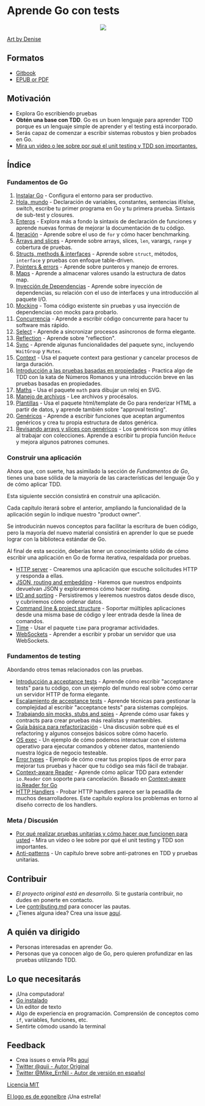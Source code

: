 # Aprende Go con tests

<p align="center">
  <img src="red-green-blue-gophers-smaller.png" />
</p>

[Art by Denise](https://twitter.com/deniseyu21)

## Formatos

- [Gitbook](https://michaelcardoza.gitbook.io/aprende-go-con-tests)
- [EPUB or PDF](https://github.com/michaelcardoza/learn-go-with-tests/releases)

## Motivación

* Explora Go escribiendo pruebas
* **Obtén una base con TDD**. Go es un buen lenguaje para aprender TDD porque es un lenguaje simple de aprender y el testing está incorporado.
* Serás capaz de comenzar a escribir sistemas robustos y bien probados en Go.
* [Mira un video o lee sobre por qué el unit testing y TDD son importantes.](why.md)

## Índice

### Fundamentos de Go

1. [Instalar Go](install-go.md) - Configura el entorno para ser productivo.
2. [Hola, mundo](hello-world.md) - Declaración de variables, constantes, sentencias if/else, switch, escribe tu primer programa en Go y tu primera prueba. Sintaxis de sub-test y closures.
3. [Enteros](integers.md) - Explora más a fondo la sintaxis de declaración de funciones y aprende nuevas formas de mejorar la documentación de tu código.
4. [Iteración](iteration.md) - Aprende sobre el uso de `for` y cómo hacer benchmarking.
5. [Arrays and slices](arrays-and-slices.md) - Aprende sobre arrays, slices, `len`, varargs, `range` y cobertura de pruebas.
6. [Structs, methods & interfaces](structs-methods-and-interfaces.md) - Aprende sobre `struct`, métodos, `interface` y pruebas con enfoque table-driven.
7. [Pointers & errors](pointers-and-errors.md) - Aprende sobre punteros y manejo de errores.
8. [Maps](maps.md) - Aprende a almacenar valores usando la estructura de datos map.
9. [Inyección de Dependencias](dependency-injection.md) - Aprende sobre inyección de dependencias, su relación con el uso de interfaces y una introducción al paquete I/O.
10. [Mocking](mocking.md) - Toma código existente sin pruebas y usa inyección de dependencias con mocks para probarlo.
11. [Concurrencia](concurrency.md) - Aprende a escribir código concurrente para hacer tu software más rápido.
12. [Select](select.md) - Aprende a sincronizar procesos asíncronos de forma elegante.
13. [Reflection](reflection.md) - Aprende sobre "reflection".
14. [Sync](sync.md) - Aprende algunas funcionalidades del paquete sync, incluyendo `WaitGroup` y `Mutex`.
15. [Context](context.md) - Usa el paquete context para gestionar y cancelar procesos de larga duración.
16. [Introducción a las pruebas basadas en propiedades](roman-numerals.md) - Practica algo de TDD con la kata de Números Romanos y una introducción breve en las pruebas basadas en propiedades.
17. [Maths](math.md) - Usa el paquete `math` para dibujar un reloj en SVG.
18. [Manejo de archivos](reading-files.md) - Lee archivos y procésalos.
19. [Plantillas](html-templates.md) - Usa el paquete html/template de Go para renderizar HTML a partir de datos, y aprende también sobre "approval testing".
20. [Genéricos](generics.md) - Aprende a escribir funciones que aceptan argumentos genéricos y crea tu propia estructura de datos genérica.
21. [Revisando arrays y slices con genéricos](revisiting-arrays-and-slices-with-generics.md) - Los genéricos son muy útiles al trabajar con colecciones. Aprende a escribir tu propia función `Reduce` y mejora algunos patrones comunes.

### Construir una aplicación

Ahora que, con suerte, has asimilado la sección de _Fundamentos de Go_, tienes una base sólida de la mayoría de las características del lenguaje Go y de cómo aplicar TDD.

Esta siguiente sección consistirá en construir una aplicación.

Cada capítulo iterará sobre el anterior, ampliando la funcionalidad de la aplicación según lo indique nuestro "product owner".

Se introducirán nuevos conceptos para facilitar la escritura de buen código, pero la mayoría del nuevo material consistirá en aprender lo que se puede lograr con la biblioteca estándar de Go.

Al final de esta sección, deberías tener un conocimiento sólido de cómo escribir una aplicación en Go de forma iterativa, respaldada por pruebas.

* [HTTP server](http-server.md) - Crearemos una aplicación que escuche solicitudes HTTP y responda a ellas.
* [JSON, routing and embedding](json.md) - Haremos que nuestros endpoints devuelvan JSON y exploraremos cómo hacer routing.
* [I/O and sorting](io.md) - Persistiremos y leeremos nuestros datos desde disco, y cubriremos cómo ordenar datos.
* [Command line & project structure](command-line.md) - Soportar múltiples aplicaciones desde una misma base de código y leer entrada desde la línea de comandos.
* [Time](time.md) - Usar el paquete `time` para programar actividades.
* [WebSockets](websockets.md) - Aprender a escribir y probar un servidor que usa WebSockets.

### Fundamentos de testing

Abordando otros temas relacionados con las pruebas.

* [Introducción a acceptance tests](intro-to-acceptance-tests.md) - Aprende cómo escribir "acceptance tests" para tu código, con un ejemplo del mundo real sobre cómo cerrar un servidor HTTP de forma elegante.
* [Escalamiento de acceptance tests](scaling-acceptance-tests.md) - Aprende técnicas para gestionar la complejidad al escribir "acceptance tests" para sistemas complejos.
* [Trabajando sin mocks, stubs and spies](working-without-mocks.md) - Aprende cómo usar fakes y contracts para crear pruebas más realistas y mantenibles.
* [Guía básica para refactorización](refactoring-checklist.md) - Una discusión sobre qué es el refactoring y algunos consejos básicos sobre cómo hacerlo.
* [OS exec](os-exec.md) - Un ejemplo de cómo podemos interactuar con el sistema operativo para ejecutar comandos y obtener datos, manteniendo nuestra lógica de negocio testeable.
* [Error types](error-types.md) - Ejemplo de cómo crear tus propios tipos de error para mejorar tus pruebas y hacer que tu código sea más fácil de trabajar.
* [Context-aware Reader](context-aware-reader.md) - Aprende cómo aplicar TDD para extender `io.Reader` con soporte para cancelación. Basado en [Context-aware io.Reader for Go](https://pace.dev/blog/2020/02/03/context-aware-ioreader-for-golang-by-mat-ryer)
* [HTTP Handlers](http-handlers-revisited.md) - Probar HTTP handlers parece ser la pesadilla de muchos desarrolladores. Este capítulo explora los problemas en torno al diseño correcto de los handlers.

### Meta / Discusión

* [Por qué realizar pruebas unitarias y cómo hacer que funcionen para usted](why.md) - Mira un video o lee sobre por qué el unit testing y TDD son importantes.
* [Anti-patterns](anti-patterns.md) - Un capítulo breve sobre anti-patrones en TDD y pruebas unitarias.

## Contribuir

* _El proyecto original está en desarrollo._ Si te gustaría contribuir, no dudes en ponerte en contacto.
* Lee [contributing.md](https://github.com/quii/learn-go-with-tests/tree/842f4f24d1f1c20ba3bb23cbc376c7ca6f7ca79a/contributing.md) para conocer las pautas.
* ¿Tienes alguna idea? Crea una issue [aquí](https://github.com/quii/learn-go-with-tests).

## A quién va dirigido

* Personas interesadas en aprender Go.
* Personas que ya conocen algo de Go, pero quieren profundizar en las pruebas utilizando TDD.

## Lo que necesitarás

* ¡Una computadora!
* [Go instalado](https://golang.org/)
* Un editor de texto
* Algo de experiencia en programación. Comprensión de conceptos como `if`, variables, funciones, etc.
* Sentirte cómodo usando la terminal

## Feedback

* Crea issues o envía PRs [aquí](https://github.com/michaelcardoza/aprende-go-con-tests)
* [Twitter @quii - Autor Original](https://twitter.com/quii)
* [Twitter @Mike_ErrNil - Autor de versión en español](https://twitter.com/Mike_ErrNil)

[Licencia MIT](LICENSE.md)

[El logo es de egonelbre](https://github.com/egonelbre) ¡Una estrella!

